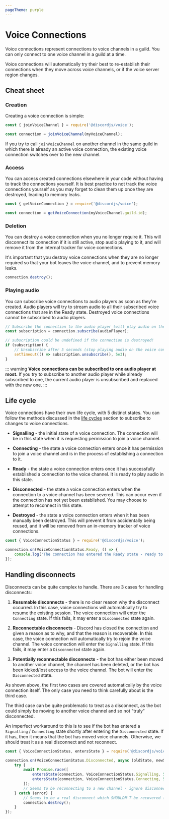 ```yaml
---
pageTheme: purple
---
```


# Voice Connections

Voice connections represent connections to voice channels in a guild. You can only connect to one voice channel in a guild at a time.

Voice connections will automatically try their best to re-establish their connections when they move across voice channels, or if the voice server region changes.

## Cheat sheet

### Creation

Creating a voice connection is simple:

```js
const { joinVoiceChannel } = require('@discordjs/voice');

const connection = joinVoiceChannel(myVoiceChannel);
```

If you try to call `joinVoiceChannel` on another channel in the same guild in which there is already an active voice connection, the existing voice connection switches over to the new channel.

### Access

You can access created connections elsewhere in your code without having to track the connections yourself. It is best practice to not track the voice connections yourself as you may forget to clean them up once they are destroyed, leading to memory leaks.

```js
const { getVoiceConnection } = require('@discordjs/voice');

const connection = getVoiceConnection(myVoiceChannel.guild.id);
```

### Deletion

You can destroy a voice connection when you no longer require it. This will disconnect its connection if it is still active, stop audio playing to it, and will remove it from the internal tracker for voice connections.

It's important that you destroy voice connections when they are no longer required so that your bot leaves the voice channel, and to prevent memory leaks.

```js
connection.destroy();
```

### Playing audio

You can subscribe voice connections to audio players as soon as they're created. Audio players will try to stream audio to all their subscribed voice connections that are in the Ready state. Destroyed voice connections cannot be subscribed to audio players.

```js
// Subscribe the connection to the audio player (will play audio on the voice connection)
const subscription = connection.subscribe(audioPlayer);

// subscription could be undefined if the connection is destroyed!
if (subscription) {
	// Unsubscribe after 5 seconds (stop playing audio on the voice connection)
	setTimeout(() => subscription.unsubscribe(), 5e3);
}
```

::: warning
**Voice connections can be subscribed to one audio player at most.** If you try to subscribe to another audio player while already subscribed to one, the current audio player is unsubscribed and replaced with the new one.
:::

## Life cycle

Voice connections have their own life cycle, with 5 distinct states. You can follow the methods discussed in the [life cycles](./life-cycles) section to subscribe to changes to voice connections.

- **Signalling** - the initial state of a voice connection. The connection will be in this state when it is requesting permission to join a voice channel.

- **Connecting** - the state a voice connection enters once it has permission to join a voice channel and is in the process of establishing a connection to it.

- **Ready** - the state a voice connection enters once it has successfully established a connection to the voice channel. It is ready to play audio in this state.

- **Disconnected** - the state a voice connection enters when the connection to a voice channel has been severed. This can occur even if the connection has not yet been established. You may choose to attempt to reconnect in this state.

- **Destroyed** - the state a voice connection enters when it has been manually been destroyed. This will prevent it from accidentally being reused, and it will be removed from an in-memory tracker of voice connections.

```js
const { VoiceConnectionStatus } = require('@discordjs/voice');

connection.on(VoiceConnectionStatus.Ready, () => {
	console.log('The connection has entered the Ready state - ready to play audio!');
});
```

## Handling disconnects

Disconnects can be quite complex to handle. There are 3 cases for handling disconnects:

1. **Resumable disconnects** - there is no clear reason why the disconnect occurred. In this case, voice connections will automatically try to resume the existing session. The voice connection will enter the `Connecting` state. If this fails, it may enter a `Disconnected` state again.

2. **Reconnectable disconnects** - Discord has closed the connection and given a reason as to why, and that the reason is recoverable. In this case, the voice connection will automatically try to rejoin the voice channel. The voice connection will enter the `Signalling` state. If this fails, it may enter a `Disconnected` state again.

3. **Potentially reconnectable disconnects** - the bot has either been moved to another voice channel, the channel has been deleted, or the bot has been kicked/lost access to the voice channel. The bot will enter the `Disconnected` state.

As shown above, the first two cases are covered automatically by the voice connection itself. The only case you need to think carefully about is the third case.

The third case can be quite problematic to treat as a disconnect, as the bot could simply be moving to another voice channel and so not "truly" disconnected.

An imperfect workaround to this is to see if the bot has entered a `Signalling` / `Connecting` state shortly after entering the `Disconnected` state. If it has, then it means that the bot has moved voice channels. Otherwise, we should treat it as a real disconnect and not reconnect.

```js
const { VoiceConnectionStatus, entersState } = require('@discordjs/voice');

connection.on(VoiceConnectionStatus.Disconnected, async (oldState, newState) => {
	try {
		await Promise.race([
			entersState(connection, VoiceConnectionStatus.Signalling, 5e3),
			entersState(connection, VoiceConnectionStatus.Connecting, 5e3),
		]);
		// Seems to be reconnecting to a new channel - ignore disconnect
	} catch (error) {
		// Seems to be a real disconnect which SHOULDN'T be recovered from
		connection.destroy();
	}
});
```
